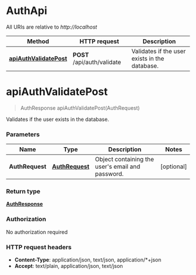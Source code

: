 # AuthApi

All URIs are relative to *http://localhost*

| Method | HTTP request | Description |
|------------- | ------------- | -------------|
| [**apiAuthValidatePost**](AuthApi.md#apiAuthValidatePost) | **POST** /api/auth/validate | Validates if the user exists in the database. |


<a name="apiAuthValidatePost"></a>
# **apiAuthValidatePost**
> AuthResponse apiAuthValidatePost(AuthRequest)

Validates if the user exists in the database.

### Parameters

|Name | Type | Description  | Notes |
|------------- | ------------- | ------------- | -------------|
| **AuthRequest** | [**AuthRequest**](../Models/AuthRequest.md)| Object containing the user&#39;s email and password. | [optional] |

### Return type

[**AuthResponse**](../Models/AuthResponse.md)

### Authorization

No authorization required

### HTTP request headers

- **Content-Type**: application/json, text/json, application/*+json
- **Accept**: text/plain, application/json, text/json

